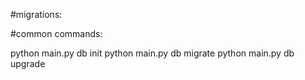 #migrations:

#common commands:

python main.py db init
python main.py db migrate
python main.py db upgrade